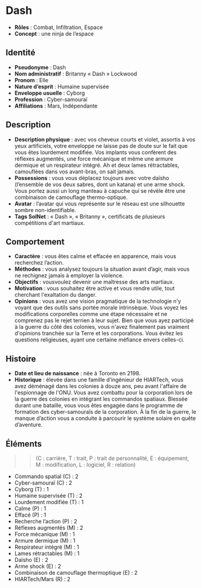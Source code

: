 # Dash

* **Rôles** : Combat, Infiltration, Espace
* **Concept** : une ninja de l’espace

## Identité

* **Pseudonyme** : Dash
* **Nom administratif** : Britanny « Dash » Lockwood
* **Pronom** : Elle
* **Nature d’esprit** : Humaine supervisée
* **Enveloppe usuelle** : Cyborg
* **Profession** : Cyber-samouraï
* **Affiliations** : Mars, Indépendante

## Description

* **Description physique** : avec vos cheveux courts et violet, assortis à vos yeux artificiels, votre enveloppe ne laisse pas de doute sur le fait que vous êtes lourdement modifiée. Vos implants vous confèrent des réflexes augmentés, une force mécanique et même une armure dermique et un respirateur intégré. Ah et deux lames rétractables, camouflées dans vos avant-bras, on sait jamais.
* **Possessions** : vous vous déplacez toujours avec votre daïsho (l’ensemble de vos deux sabres, dont un katana) et une arme shock. Vous portez aussi un long manteau à capuche qui se révèle être une combinaison de camouflage thermo-optique.
* **Avatar** : l’avatar qui vous représente sur le réseau est une silhouette sombre non-identifiable.
* **Tags SolNet** : « Dash », « Britanny », certificats de plusieurs compétitions d'art martiaux.


## Comportement

* **Caractère** : vous êtes calme et effacée en apparence, mais vous recherchez l’action.
* **Méthodes** : vous analysez toujours la situation avant d’agir, mais vous ne rechignez jamais à employer la violence.
* **Objectifs** : vousvoulez devenir une maîtresse des arts martiaux.
* **Motivation** : vous souhaitez être active et vous rendre utile, tout cherchant l'exaltation du danger.
* **Opinions** : vous avez une vision pragmatique de la technologie n'y voyant que des outils sans portée morale intrinsèque. Vous voyez les modifications corporelles comme une étape nécessaire et ne comprenez pas le rejet terrien à leur sujet. Bien que vous ayez participé à la guerre du côté des colonies, vous n'avez finalement pas vraiment d'opinions tranchée sur la Terre et les corporations. Vous évitez les questions religieuses, ayant une certaine méfiance envers celles-ci.

## Histoire

* **Date et lieu de naissance** : née à Toronto en 2198.
* **Historique** : élevée dans une famille d’ingénieur de HIARTech, vous avez déménagé dans les colonies à douze ans, peu avant l'affaire de l'espionnage de l'ONU. Vous avez combattu pour la corporation lors de la guerre des colonies en intégrant les commandos spatiaux. Blessée durant une bataille, vous vous êtes engagée dans le programme de formation des cyber-samouraïs de la corporation. À la fin de la guerre, le manque d’action vous a conduite à parcourir le système solaire en quête d’aventure.

## Éléments

>> (C : carrière, T : trait, P : trait de personnalité, E : équipement, M : modification, L : logiciel, R : relation)

* Commando spatial (C) : 2
* Cyber-samouraï (C) : 2
* Cyborg (T) : 1
* Humaine supervisée (T) : 2
* Lourdement modifiée (T) : 1
* Calme (P) : 1
* Effacé (P) : 1
* Recherche l’action (P) : 2
* Réflexes augmentés (M) : 2
* Force mécanique (M) : 1
* Armure dermique (M) : 1
* Respirateur intégré (M) : 1
* Lames rétractables (M) : 1
* Daïsho (E) : 2
* Arme shock (E) : 2
* Combinaison de camouflage thermoptique (E) : 2
* HIARTech/Mars (R) : 2

